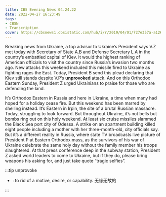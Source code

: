 ```yaml
---
title: CBS Evening News 04.24.22
date: 2022-04-27 16:23:49
tags:
- CBSN
- Transcription
cover: https://cbsnews1.cbsistatic.com/hub/i/r/2019/04/01/727e357a-a126-4138-a2c5-4d3222669d57/thumbnail/640x360/3ff2761028dc5c65cc4f07acd54bcd5c/cbsn2-logo-1920x1080.jpg
---
```

Breaking news from Ukraine, a top advisor to Ukraine’s President says V.Z met today with Secretary of State A.B and Defense Secretary L.A in the country’s embattled capital of Kiev. It would the highest ranking of American officials to visit the country since Russia’s invasion two months ago. New attacks this weekend included this missile fired to Ukraine as fighting rages the East. Today, President B send this plead declaring that Kiev still stands despite V.P’s **unprovoked** attack. And on this Orthodox Eastern Sunday, President Z urged Ukrainians to praise for those who are defending the land.

It’s Orthodox Eastern in Russia and here in Ukraine, a time when many had hoped for a holiday cease fire. But this weekend has been marred by shelling instead. It’s Eastern in Irpin, the site of a brutal Russian massacre. Today, struggling to look forward. But throughout Ukraine, it’s not bells but bombs ring out on this holy weekend. At least six cruise missiles slammed the Black Sea port city of Odessa. A strike on an apartment building killed eight people including a mother with her three-month-old, city officials say. But it’s a different reality in Russia, where state TV broadcasts live picture of President P at Eastern Orthodox mass, as the survivors of his war of Ukraine celebrate the same holy day without the family member his troops slaughtered. At that press conference deep in the subway station, President Z asked world leaders to come to Ukraine, but if they do, please bring weapons his asking for, and just take quote “tragic selfies”.

:::tip unprovoke

- : to rid of a motive, desire, or capability. 无缘无故的
  
:::
